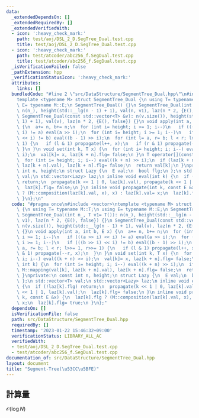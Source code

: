 ```yaml
---
data:
  _extendedDependsOn: []
  _extendedRequiredBy: []
  _extendedVerifiedWith:
  - icon: ':heavy_check_mark:'
    path: test/aoj/DSL_2_D.SegTree_Dual.test.cpp
    title: test/aoj/DSL_2_D.SegTree_Dual.test.cpp
  - icon: ':heavy_check_mark:'
    path: test/atcoder/abc256_f.SegDual.test.cpp
    title: test/atcoder/abc256_f.SegDual.test.cpp
  _isVerificationFailed: false
  _pathExtension: hpp
  _verificationStatusIcon: ':heavy_check_mark:'
  attributes:
    links: []
  bundledCode: "#line 2 \"src/DataStructure/SegmentTree_Dual.hpp\"\n#include <vector>\n\
    template <typename M> struct SegmentTree_Dual {\n using T= typename M::T;\n using\
    \ E= typename M::E;\n SegmentTree_Dual() {}\n SegmentTree_Dual(int n_, T v1= T()):\
    \ n(n_), height(std::__lg(n - 1) + 1), val(n, v1), laz(n * 2, {E(), false}) {}\n\
    \ SegmentTree_Dual(const std::vector<T> &v): n(v.size()), height(std::__lg(n -\
    \ 1) + 1), val(v), laz(n * 2, {E(), false}) {}\n void apply(int a, int b, E x)\
    \ {\n  a+= n, b+= n;\n  for (int i= height; i >= 1; i--)\n   if (((a >> i) <<\
    \ i) != a) eval(a >> i);\n  for (int i= height; i >= 1; i--)\n   if (((b >> i)\
    \ << i) != b) eval((b - 1) >> i);\n  for (int l= a, r= b; l < r; l>>= 1, r>>=\
    \ 1) {\n   if (l & 1) propagate(l++, x);\n   if (r & 1) propagate(--r, x);\n \
    \ }\n }\n void set(int k, T x) {\n  for (int i= height; i; i--) eval((k + n) >>\
    \ i);\n  val[k]= x, laz[k + n].flg= false;\n }\n T operator[](const int k) {\n\
    \  for (int i= height; i; i--) eval((k + n) >> i);\n  if (laz[k + n].flg) M::mapping(val[k],\
    \ laz[k + n].val), laz[k + n].flg= false;\n  return val[k];\n }\nprivate:\n const\
    \ int n, height;\n struct Lazy {\n  E val;\n  bool flg;\n };\n std::vector<T>\
    \ val;\n std::vector<Lazy> laz;\n inline void eval(int k) {\n  if (!laz[k].flg)\
    \ return;\n  propagate(k << 1 | 0, laz[k].val), propagate(k << 1 | 1, laz[k].val);\n\
    \  laz[k].flg= false;\n }\n inline void propagate(int k, const E &x) {\n  laz[k].flg\
    \ ? (M::composition(laz[k].val, x), x) : laz[k].val= x;\n  laz[k].flg= true;\n\
    \ }\n};\n"
  code: "#pragma once\n#include <vector>\ntemplate <typename M> struct SegmentTree_Dual\
    \ {\n using T= typename M::T;\n using E= typename M::E;\n SegmentTree_Dual() {}\n\
    \ SegmentTree_Dual(int n_, T v1= T()): n(n_), height(std::__lg(n - 1) + 1), val(n,\
    \ v1), laz(n * 2, {E(), false}) {}\n SegmentTree_Dual(const std::vector<T> &v):\
    \ n(v.size()), height(std::__lg(n - 1) + 1), val(v), laz(n * 2, {E(), false})\
    \ {}\n void apply(int a, int b, E x) {\n  a+= n, b+= n;\n  for (int i= height;\
    \ i >= 1; i--)\n   if (((a >> i) << i) != a) eval(a >> i);\n  for (int i= height;\
    \ i >= 1; i--)\n   if (((b >> i) << i) != b) eval((b - 1) >> i);\n  for (int l=\
    \ a, r= b; l < r; l>>= 1, r>>= 1) {\n   if (l & 1) propagate(l++, x);\n   if (r\
    \ & 1) propagate(--r, x);\n  }\n }\n void set(int k, T x) {\n  for (int i= height;\
    \ i; i--) eval((k + n) >> i);\n  val[k]= x, laz[k + n].flg= false;\n }\n T operator[](const\
    \ int k) {\n  for (int i= height; i; i--) eval((k + n) >> i);\n  if (laz[k + n].flg)\
    \ M::mapping(val[k], laz[k + n].val), laz[k + n].flg= false;\n  return val[k];\n\
    \ }\nprivate:\n const int n, height;\n struct Lazy {\n  E val;\n  bool flg;\n\
    \ };\n std::vector<T> val;\n std::vector<Lazy> laz;\n inline void eval(int k)\
    \ {\n  if (!laz[k].flg) return;\n  propagate(k << 1 | 0, laz[k].val), propagate(k\
    \ << 1 | 1, laz[k].val);\n  laz[k].flg= false;\n }\n inline void propagate(int\
    \ k, const E &x) {\n  laz[k].flg ? (M::composition(laz[k].val, x), x) : laz[k].val=\
    \ x;\n  laz[k].flg= true;\n }\n};"
  dependsOn: []
  isVerificationFile: false
  path: src/DataStructure/SegmentTree_Dual.hpp
  requiredBy: []
  timestamp: '2023-01-22 15:46:32+09:00'
  verificationStatus: LIBRARY_ALL_AC
  verifiedWith:
  - test/aoj/DSL_2_D.SegTree_Dual.test.cpp
  - test/atcoder/abc256_f.SegDual.test.cpp
documentation_of: src/DataStructure/SegmentTree_Dual.hpp
layout: document
title: "Segment-Tree(\u53CC\u5BFE)"
---
```

## 計算量
$\mathcal{O}(\log N)$